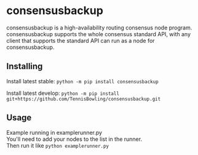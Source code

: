 # consensusbackup

consensusbackup is a high-availability routing consensus node program.  
consensusbackup supports the whole consensus standard API, with any client that supports the standard API can run as a node for consensusbackup.

## Installing
Install latest stable:
`python -m pip install consensusbackup`  

Install latest develop:
`python -m pip install git+https://github.com/TennisBowling/consensusbackup.git`  


## Usage
Example running in examplerunner.py  
You'll need to add your nodes to the list in the runner.  
Then run it like `python examplerunner.py`  
